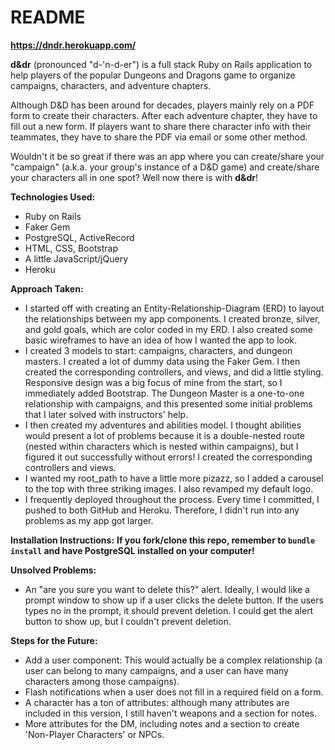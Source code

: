 # README

**https://dndr.herokuapp.com/**

**d&dr** (pronounced "d-'n-d-er") is a full stack Ruby on Rails application to help players of the popular Dungeons and Dragons game to organize campaigns, characters, and adventure chapters.

Although D&D has been around for decades, players mainly rely on a PDF form to create their characters. After each adventure chapter, they have to fill out a new form. If players want to share there character info with their teammates, they have to share the PDF via email or some other method.

Wouldn't it be so great if there was an app where you can create/share your "campaign" (a.k.a. your group's instance of a D&D game) and create/share your characters all in one spot? Well now there is with **d&dr**!

**Technologies Used:**
* Ruby on Rails
* Faker Gem
* PostgreSQL, ActiveRecord
* HTML, CSS, Bootstrap
* A little JavaScript/jQuery
* Heroku

**Approach Taken:**
* I started off with creating an Entity-Relationship-Diagram (ERD) to layout the relationships between my app components. I created bronze, silver, and gold goals, which are color coded in my ERD. I also created some basic wireframes to have an idea of how I wanted the app to look.
* I created 3 models to start: campaigns, characters, and dungeon masters. I created a lot of dummy data using the Faker Gem. I then created the corresponding controllers, and views, and did a little styling. Responsive design was a big focus of mine from the start, so I immediately added Bootstrap. The Dungeon Master is a one-to-one relationship with campaigns, and this presented some initial problems that I later solved with instructors' help.
* I then created my adventures and abilities model. I thought abilities would present a lot of problems because it is a double-nested route (nested within characters which is nested within campaigns), but I figured it out successfully without errors! I created the corresponding controllers and views.
* I wanted my root_path to have a little more pizazz, so I added a carousel to the top with three striking images. I also revamped my default logo.
* I frequently deployed throughout the process. Every time I committed, I pushed to both GitHub and Heroku. Therefore, I didn't run into any problems as my app got larger.

**Installation Instructions:**
**If you fork/clone this repo, remember to `bundle install` and have PostgreSQL installed on your computer!**

**Unsolved Problems:**
* An "are you sure you want to delete this?" alert. Ideally, I would like a prompt window to show up if a user clicks the delete button. If the users types no in the prompt, it should prevent deletion. I could get the alert button to show up, but I couldn't prevent deletion.

**Steps for the Future:**
* Add a user component: This would actually be a complex relationship (a user can belong to many campaigns, and a user can have many characters among those campaigns).
* Flash notifications when a user does not fill in a required field on a form.
* A character has a ton of attributes: although many attributes are included in this version, I still haven't weapons and a section for notes.
* More attributes for the DM, including notes and a section to create 'Non-Player Characters' or NPCs.
